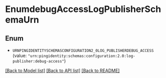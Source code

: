 # EnumdebugAccessLogPublisherSchemaUrn

## Enum


* `URNPINGIDENTITYSCHEMASCONFIGURATION2_0LOG_PUBLISHERDEBUG_ACCESS` (value: `"urn:pingidentity:schemas:configuration:2.0:log-publisher:debug-access"`)


[[Back to Model list]](../README.md#documentation-for-models) [[Back to API list]](../README.md#documentation-for-api-endpoints) [[Back to README]](../README.md)


